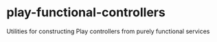 # play-functional-controllers
Utilities for constructing Play controllers from purely functional services

